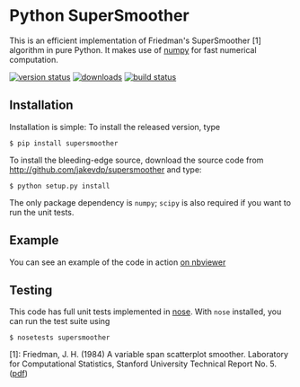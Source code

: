 Python SuperSmoother
====================

This is an efficient implementation of Friedman's SuperSmoother [1]
algorithm in pure Python. It makes use of [numpy](http://numpy.org)
for fast numerical computation.

[![version status](https://pypip.in/v/supersmoother/badge.png)](https://pypi.python.org/pypi/supersmoother)
[![downloads](https://pypip.in/d/supersmoother/badge.png)](https://pypi.python.org/pypi/supersmoother)
[![build status](https://travis-ci.org/jakevdp/supersmoother.png?branch=master)](https://travis-ci.org/jakevdp/supersmoother)

Installation
------------
Installation is simple: To install the released version, type

    $ pip install supersmoother

To install the bleeding-edge source, download the source code from http://github.com/jakevdp/supersmoother and type:

    $ python setup.py install

The only package dependency is ``numpy``; ``scipy`` is also required if you want to run the unit tests.

Example
-------
You can see an example of the code in action [on nbviewer](http://nbviewer.ipython.org/github/jakevdp/supersmoother/blob/master/examples/Supersmoother.ipynb)

Testing
-------
This code has full unit tests implemented in [nose](https://nose.readthedocs.org/en/latest/). With ``nose`` installed, you can run the test suite using
```
$ nosetests supersmoother
```

[1]: Friedman, J. H. (1984) A variable span scatterplot smoother. Laboratory for Computational Statistics, Stanford University Technical Report No. 5. ([pdf](http://www.slac.stanford.edu/cgi-wrap/getdoc/slac-pub-3477.pdf))

